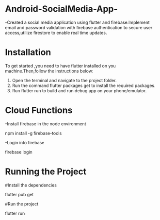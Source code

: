 # Android-SocialMedia-App-
-Created a social media application using flutter and firebase.Implement email and password validation with firebase authentication to secure user access,utilize firestore to enable real time updates. 

# Installation
To get started ,you need to have flutter installed on you machine.Then,follow the instructions below:
1. Open the terminal and navigate to the project folder.
2. Run the command flutter packages get to install the required packages.
3. Run flutter run to build and run debug app on your phone/emulator.

# Cloud Functions
-Install firebase in the node environment

npm install -g firebase-tools

-Login into firebase 

firebase login

# Running the Project
#Install the dependencies

flutter pub get

#Run the project

flutter run
